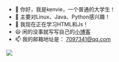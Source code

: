 - 👋 你好，我是kenvie，一个普通的大学生！
- 👀 主要对Linux、Java、Python感兴趣！
- 💞️ 我现在正在学习HTML和Js！
- 😃 闲的没事就写写自己的[小博客](https://kenvie.com)
- 📫 我的邮箱地址是： 7097341@qq.com

<a href="https://github.com/cpt-kenvie">
  <img align="center" src="https://github-readme-stats.vercel.app/api?username=cpt-kenvie&show_icons=true" />
</a>
